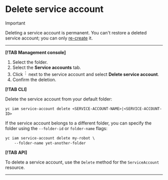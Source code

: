 # Delete service account

> [!IMPORTANT]
>
> Deleting a service account is permanent. You can't restore a deleted service account; you can only [re-create](create.md) it.

---

**[!TAB Management console]**

1. Select the folder.
2. Select the **Service accounts**  tab.
3. Click ![](../../../_assets/dots.png) next to the service account and select **Delete service account**.
4. Confirm the deletion.

**[!TAB CLI]**

Delete the service account from your default folder:

```
yc iam service-account delete <SERVICE-ACCOUNT-NAME>|<SERVICE-ACCOUNT-ID>
```

If the service account belongs to a different folder, you can specify the folder using the `--folder-id` or `folder-name` flags:

```
yc iam service-account delete my-robot \
    --folder-name yet-another-folder
```

**[!TAB API]**

To delete a service account, use the `Delete` method for the `ServiceAccount` resource.

---

